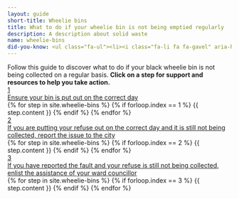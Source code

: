 ```yaml
---
layout: guide
short-title: Wheelie bins
title: What to do if your wheelie bin is not being emptied regularly
description: A description about solid waste
name: wheelie-bins
did-you-know: <ul class="fa-ul"><li><i class="fa-li fa fa-gavel" aria-hidden="true"></i> According to the <a target="_blank" href="http://www.dwa.gov.za/Documents/sanitation/17005SC_POLICY_National%20Sanitation%20Policy%202016%20FINAL310117.pdf"> National Sanitation Policy, 2016</a> everyone in South Africa has the right to access to basic sanitation (including refuse / solid waste removal).</li><li> <i class="fa-li fa fa-gavel" aria-hidden="true"></i>Your municipality is responsible for ensuring adequate services are delivered to all residents</li><li><i class="fa-li fa fa-trash" aria-hidden="true"></i> In Cape Town, the <a href="http://www.capetown.gov.za/Departments/Solid%20Waste%20Management%20Department" target=_blank>Department of Solid Waste</a> is responsible for the collection and disposal of waste, area cleaning, preventing waste and pollution, and minimising waste.<li><i class="fa-li fa fa-phone" aria-hidden="true"></i> You can phone the department at <a href="tel:0860103089">0860 103 089</a></li><li><i class="fa-li fa fa-envelope" aria-hidden="true"></i>Emailing them is also possible at <a href="mailto:wastewise.user@capetown.gov.za">wastewise.user@capetown.gov.za</a></li></ul><br>
---
```

<div class="guide">
  <div class="description">Follow this guide to discover what to do if your black wheelie bin is not being collected on a regular basis. <b class="hidden-print">Click on a step for support and resources to help you take action.</b></div>

  <div class="single-step">
    <a href="1" class="title-box">
      <div class="circle">1</div>
      <div class="title">Ensure your bin is put out on the correct day</div>
    </a>
    <div class="content">
      {% for step in site.wheelie-bins %}
        {% if forloop.index == 1 %}
          {{ step.content }}
        {% endif %}
      {% endfor %}
    </div>
  </div>
  <div class="single-step">
    <a href="2" class="title-box">
      <div class="circle">2</div>
      <div class="title">If you are putting your refuse out on the correct day and it is still not being collected, report the issue to the city</div>
    </a>
    <div class="content">
      {% for step in site.wheelie-bins %}
        {% if forloop.index == 2 %}
          {{ step.content }}
        {% endif %}
      {% endfor %}
    </div>
  </div>
  <div class="single-step">
    <a href="3" class="title-box">
      <div class="circle">3</div>
      <div class="title">If you have reported the fault and your refuse is still not being collected, enlist the assistance of your ward councillor</div>
    </a>
    <div class="content">
      {% for step in site.wheelie-bins %}
        {% if forloop.index == 3 %}
          {{ step.content }}
        {% endif %}
      {% endfor %}
    </div>
  </div>

